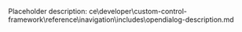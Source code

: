 Placeholder description: ce\developer\custom-control-framework\reference\inavigation\includes\opendialog-description.md